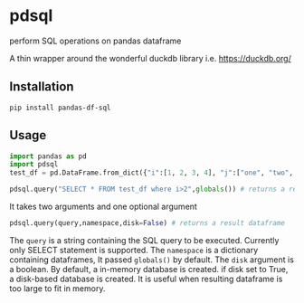 # pdsql
perform SQL operations on pandas dataframe

A thin wrapper around the wonderful duckdb library i.e. https://duckdb.org/

## Installation
```
pip install pandas-df-sql
```

## Usage
```python
import pandas as pd
import pdsql
test_df = pd.DataFrame.from_dict({"i":[1, 2, 3, 4], "j":["one", "two", "three", "four"]})

pdsql.query("SELECT * FROM test_df where i>2",globals()) # returns a result dataframe
```

It takes two arguments and one optional argument
```python
pdsql.query(query,namespace,disk=False) # returns a result dataframe
```

The ```query``` is a string containing the SQL query to be executed. Currently
only SELECT statement is supported. The ```namespace``` is
a dictionary containing dataframes, It passed ```globals()``` by default. The ```disk``` 
argument is a boolean. By default, a in-memory database is created. if disk set
to True, a disk-based database is created. It is useful when resulting
dataframe is too large to fit in memory.

